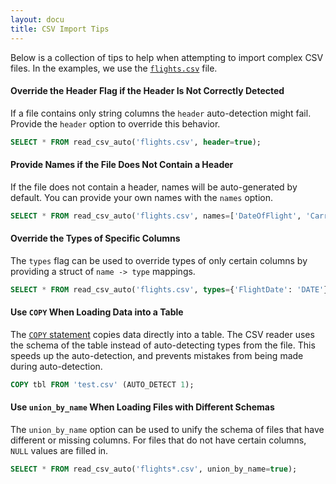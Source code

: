 ```yaml
---
layout: docu
title: CSV Import Tips
---
```


Below is a collection of tips to help when attempting to import complex CSV files. In the examples, we use the [`flights.csv`](/data/flights.csv) file.

#### Override the Header Flag if the Header Is Not Correctly Detected

If a file contains only string columns the `header` auto-detection might fail. Provide the `header` option to override this behavior.

```sql
SELECT * FROM read_csv_auto('flights.csv', header=true);
``` 

#### Provide Names if the File Does Not Contain a Header

If the file does not contain a header, names will be auto-generated by default. You can provide your own names with the `names` option.

```sql
SELECT * FROM read_csv_auto('flights.csv', names=['DateOfFlight', 'CarrierName']);
``` 

#### Override the Types of Specific Columns

The `types` flag can be used to override types of only certain columns by providing a struct of `name -> type` mappings.

```sql
SELECT * FROM read_csv_auto('flights.csv', types={'FlightDate': 'DATE'});
``` 

#### Use `COPY` When Loading Data into a Table

The [`COPY` statement](../../sql/statements/copy) copies data directly into a table. The CSV reader uses the schema of the table instead of auto-detecting types from the file. This speeds up the auto-detection, and prevents mistakes from being made during auto-detection.

```sql
COPY tbl FROM 'test.csv' (AUTO_DETECT 1);
```

#### Use `union_by_name` When Loading Files with Different Schemas

The `union_by_name` option can be used to unify the schema of files that have different or missing columns. For files that do not have certain columns, `NULL` values are filled in.  

```sql
SELECT * FROM read_csv_auto('flights*.csv', union_by_name=true);
```
